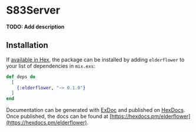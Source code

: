 # S83Server

**TODO: Add description**

## Installation

If [available in Hex](https://hex.pm/docs/publish), the package can be installed
by adding `elderflower` to your list of dependencies in `mix.exs`:

```elixir
def deps do
  [
    {:elderflower, "~> 0.1.0"}
  ]
end
```

Documentation can be generated with [ExDoc](https://github.com/elixir-lang/ex_doc)
and published on [HexDocs](https://hexdocs.pm). Once published, the docs can
be found at [https://hexdocs.pm/elderflower](https://hexdocs.pm/elderflower).

